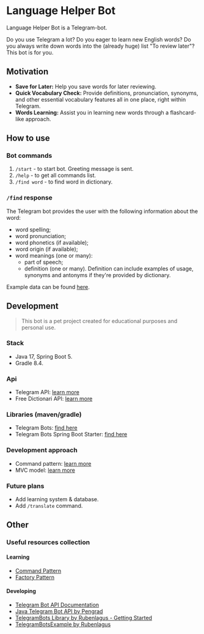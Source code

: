 # Language Helper Bot

Language Helper Bot is a Telegram-bot. 

Do you use Telegram a lot? Do you eager to learn new English words? Do you always write down words into the (already huge) list "To review later"? This bot is for you.

## Motivation

- **Save for Later:** Help you save words for later reviewing.
- **Quick Vocabulary Check:** Provide definitions, pronunciation, synonyms, and other essential vocabulary features all in one place, right within Telegram.
- **Words Learning:** Assist you in learning new words through a flashcard-like approach.

## How to use

### Bot commands

1. ``/start`` - to start bot. Greeting message is sent.
2. ``/help`` - to get all commands list.
3. ``/find word`` - to find word in dictionary.

### ``/find`` response

The Telegram bot provides the user with the following information about the word:

- word spelling;
- word pronunciation;
- word phonetics (if available);
- word origin (if available);
- word meanings (one or many):
  - part of speech;
  - definition (one or many). Definition can include examples of usage, synonyms and antonyms if they're provided by dictionary.

Example data can be found [here](https://dictionaryapi.dev/).

## Development

> This bot is a pet project created for educational purposes and personal use.

### Stack

- Java 17, Spring Boot 5.
- Gradle 8.4.

### Api

- Telegram API: [learn more](https://core.telegram.org)
- Free Dictionari API: [learn more](https://dictionaryapi.dev)

### Libraries (maven/gradle)

- Telegram Bots: [find here](https://mvnrepository.com/artifact/org.telegram/telegrambots)
- Telegram Bots Spring Boot Starter: [find here](https://mvnrepository.com/artifact/org.telegram/telegrambots-spring-boot-starter)

### Development approach

- Command pattern: [learn more](https://refactoring.guru/design-patterns/command)
- MVC model: [learn more](https://www.baeldung.com/spring-mvc-tutorial)

### Future plans

- Add learning system & database.
- Add ``/translate`` command.

## Other

### Useful resources collection

#### Learning

- [Command Pattern](https://javarush.com/groups/posts/3219-java-proekt-ot-a-do-ja-realizuem-command-pattern-dlja-rabotih-s-botom-chastjh-1)
- [Factory Pattern](https://refactoring.guru/design-patterns/factory-method/java/example)

#### Developing

- [Telegram Bot API Documentation](https://core.telegram.org/bots/api)
- [Java Telegram Bot API by Pengrad](https://github.com/pengrad/java-telegram-bot-api)
- [TelegramBots Library by Rubenlagus - Getting Started](https://github.com/rubenlagus/TelegramBots/blob/master/TelegramBots.wiki/Getting-Started.md)
- [TelegramBotsExample by Rubenlagus](https://github.com/rubenlagus/TelegramBotsExample/tree/master/src/main/java/org/telegram)
